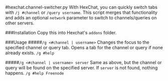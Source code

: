 #hexchat.channel-switcher.py
With HexChat, you can quickly switch tabs with `/j #channel` or `/query username`. This script merges that functionality and adds an optional `network` parameter to switch to channels/queries on other servers.

###Installation
Copy this into Hexchat's `addons` folder.

###Usage
#####`/g <#channel | username>`
Changes the focus to the specified channel or query tab. Opens a tab for the channel or query if none already exists.
`/g #help`

#####`/g <#channel | username> server`
Same as above, but the channel or query will be found on the specified server. If `server` is not found, nothing happens.
`/g #help Freenode`